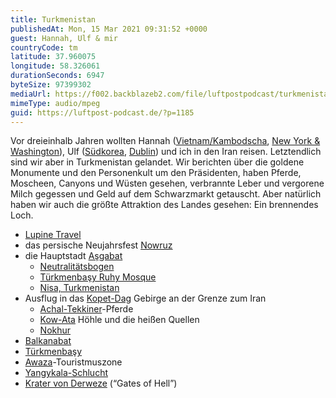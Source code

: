 ```yaml
---
title: Turkmenistan
publishedAt: Mon, 15 Mar 2021 09:31:52 +0000
guest: Hannah, Ulf & mir
countryCode: tm
latitude: 37.960075
longitude: 58.326061
durationSeconds: 6947
byteSize: 97399302
mediaUrl: https://f002.backblazeb2.com/file/luftpostpodcast/turkmenistan.mp3
mimeType: audio/mpeg
guid: https://luftpost-podcast.de/?p=1185
---
```


Vor dreieinhalb Jahren wollten Hannah ([Vietnam/Kambodscha](https://luftpost-podcast.de/kambodscha/), [New York & Washington](https://luftpost-podcast.de/new-york-2-washington/)), Ulf ([Südkorea](https://luftpost-podcast.de/suedkorea/), [Dublin](https://luftpost-podcast.de/dublin/)) und ich in den Iran reisen. Letztendlich sind wir aber in Turkmenistan gelandet. Wir berichten über die goldene Monumente und den Personenkult um den Präsidenten, haben Pferde, Moscheen, Canyons und Wüsten gesehen, verbrannte Leber und vergorene Milch gegessen und Geld auf dem Schwarzmarkt getauscht. Aber natürlich haben wir auch die größte Attraktion des Landes gesehen: Ein brennendes Loch.

- [Lupine Travel](https://lupinetravel.co.uk)
- das persische Neujahrsfest [Nowruz](https://en.wikipedia.org/wiki/Nowruz)
- die Hauptstadt [Aşgabat](https://de.wikipedia.org/wiki/A%C5%9Fgabat)
  - [Neutralitätsbogen](https://de.wikipedia.org/wiki/Neutralit%C3%A4tsbogen)
  - [Türkmenbaşy Ruhy Mosque](https://en.wikipedia.org/wiki/T%C3%BCrkmenba%C5%9Fy%5FRuhy%5FMosque)
  - [Nisa, Turkmenistan](https://en.wikipedia.org/wiki/Nisa,%5FTurkmenistan)
- Ausflug in das [Kopet-Dag](https://de.wikipedia.org/wiki/Kopet-Dag) Gebirge an der Grenze zum Iran
  - [Achal-Tekkiner](https://de.wikipedia.org/wiki/Achal-Tekkiner)\-Pferde
  - [Kow-Ata](https://de.wikipedia.org/wiki/Kow-Ata) Höhle und die heißen Quellen
  - [Nokhur](https://de.wikipedia.org/wiki/Nokhur)
- [Balkanabat](https://de.wikipedia.org/wiki/Balkanabat)
- [Türkmenbaşy](https://de.wikipedia.org/wiki/T%C3%BCrkmenba%C5%9Fy%5F%28Stadt%29)
- [Awaza](https://de.wikipedia.org/wiki/Awaza)\-Touristmuszone
- [Yangykala-Schlucht](https://de.wikipedia.org/wiki/Yangykala-Schlucht)
- [Krater von Derweze](https://de.wikipedia.org/wiki/Krater%5Fvon%5FDerweze) (“Gates of Hell”)
